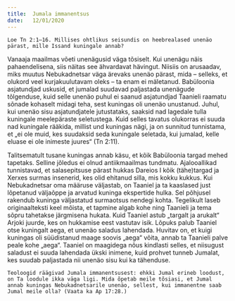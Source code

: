 ```yaml
---
title:  Jumala immanentsus
date:   12/01/2020
---
```



`Loe Tn 2:1–16. Millises ohtlikus seisundis on heebrealased unenäo pärast, mille Issand kuningale annab?`

Vanaaja maailmas võeti unenägusid väga tõsiselt. Kui unenägu näis pahaendelisena, siis näitas see ähvardavat hävingut. Niisiis on arusaadav, miks muutus Nebukadnetsar väga ärevaks unenäo pärast, mida – selleks, et olukord veel kurjakuulutavam oleks – ta enam ei mäletanud. Babüloonia asjatundjad uskusid, et jumalad suudavad paljastada unenägude tõlgenduse, kuid selle unenäo puhul ei saanud asjatundjad Taanieli raamatu sõnade kohaselt midagi teha, sest kuningas oli unenäo unustanud. Juhul, kui unenäo sisu asjatundjatele jutustataks, saaksid nad lagedale tulla kuningale meelepäraste seletustega. Kuid selles tavatus olukorras ei suuda nad kuningale rääkida, millist und kuningas nägi, ja on sunnitud tunnistama, et „ei ole muid, kes suudaksid seda kuningale seletada, kui jumalad, kelle eluase ei ole inimeste juures“ (Tn 2:11).

Talitsematult tusane kuningas annab käsu, et kõik Babüloonia targad mehed tapetaks. Selline jõledus ei olnud antiikmaailmas tundmatu. Ajalooallikad tunnistavad, et salasepitsuse pärast hukkas Dareios I kõik (tähe)targad ja Xerxes surmas insenerid, kes olid ehitanud silla, mis kokku kukkus. Kui Nebukadnetsar oma määruse väljastab, on Taaniel ja ta kaaslased just lõpetanud väljaõppe ja arvatud kuninga ekspertide hulka. Sel põhjusel rakendub kuninga väljastatud surmaotsus nendegi kohta. Tegelikult laseb originaalteksti keel mõista, et tapmine algab kohe ning Taanieli ja tema sõpru tahetakse järgmisena hukata. Kuid Taaniel astub „targalt ja arukalt“ Arjoki juurde, kes on hukkamise eest vastutav isik. Lõpuks palub Taaniel otse kuningalt aega, et unenäo saladus lahendada. Huvitav on, et kuigi kuningas oli süüdistanud maage soovis „aega“ võita, annab ta Taanieli palve peale kohe „aega“. Taaniel on maagidega nõus kindlasti selles, et niisugust saladust ei suuda lahendada ükski inimene, kuid prohvet tunneb Jumalat, kes suudab paljastada nii unenäo sisu kui ka tähenduse.

`Teoloogid räägivad Jumala immanentsusest: ehkki Jumal erineb loodust, on Ta loodule ikka väga ligi. Mida õpetab meile tõsiasi, et Jumal annab kuningas Nebukadnetsarile unenäo, sellest, kui immanentne saab Jumal meile olla? (Vaata ka Ap 17:28.)`
